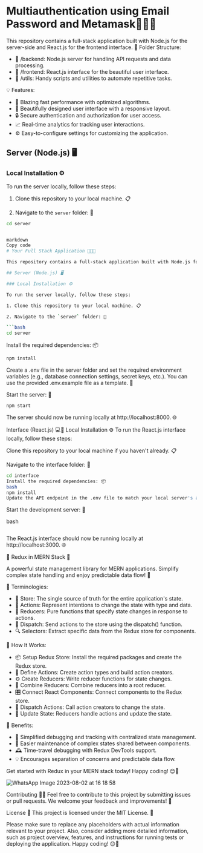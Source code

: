 # Multiauthentication using Email Password and Metamask👩‍💻🚀

This repository contains a full-stack application built with Node.js for the server-side and React.js for the frontend interface.
📁 Folder Structure:
- 📁 /backend: Node.js server for handling API requests and data processing.
- 📁 /frontend: React.js interface for the beautiful user interface.
- 📁 /utils: Handy scripts and utilities to automate repetitive tasks.

💡 Features:
- 🚀 Blazing fast performance with optimized algorithms.
- 🎨 Beautifully designed user interface with a responsive layout.
- 🔒 Secure authentication and authorization for user access.
- 📈 Real-time analytics for tracking user interactions.
- ⚙️ Easy-to-configure settings for customizing the application.
## Server (Node.js) 🖥️

### Local Installation ⚙️

To run the server locally, follow these steps:

1. Clone this repository to your local machine. 📋

2. Navigate to the `server` folder: 📂

```bash
cd server


markdown
Copy code
# Your Full Stack Application 👩‍💻🚀

This repository contains a full-stack application built with Node.js for the server-side and React.js for the frontend interface.

## Server (Node.js) 🖥️

### Local Installation ⚙️

To run the server locally, follow these steps:

1. Clone this repository to your local machine. 📋

2. Navigate to the `server` folder: 📂

```bash
cd server
```
Install the required dependencies: 📦
```bash
npm install
```
Create a .env file in the server folder and set the required environment variables (e.g., database connection settings, secret keys, etc.). You can use the provided .env.example file as a template. 🔑

Start the server: 🚀

```bash
npm start
```
The server should now be running locally at http://localhost:8000. 🌐

Interface (React.js) 💻🎨
Local Installation ⚙️
To run the React.js interface locally, follow these steps:

Clone this repository to your local machine if you haven't already. 📋

Navigate to the interface folder: 📂

```bash
cd interface
Install the required dependencies: 📦
bash
npm install
Update the API endpoint in the .env file to match your local server's address (e.g., http://localhost:8000/api/). 🔄
```

Start the development server: 🚀

bash
```npm start
```
The React.js interface should now be running locally at http://localhost:3000. 🌐

🔄 Redux in MERN Stack 🚀

A powerful state management library for MERN applications. Simplify complex state handling and enjoy predictable data flow! 🌟

📘 Terminologies:
- 🏢 Store: The single source of truth for the entire application's state.
- 🎯 Actions: Represent intentions to change the state with type and data.
- 🔄 Reducers: Pure functions that specify state changes in response to actions.
- 📮 Dispatch: Send actions to the store using the dispatch() function.
- 🔍 Selectors: Extract specific data from the Redux store for components.

🚀 How It Works:
- 📦 Setup Redux Store: Install the required packages and create the Redux store.
- 🚀 Define Actions: Create action types and build action creators.
- ⚙️ Create Reducers: Write reducer functions for state changes.
- 🔗 Combine Reducers: Combine reducers into a root reducer.
- 🎛️ Connect React Components: Connect components to the Redux store.
- 📩 Dispatch Actions: Call action creators to change the state.
- 🔄 Update State: Reducers handle actions and update the state.

🎉 Benefits:
- 🐞 Simplified debugging and tracking with centralized state management.
- 🧩 Easier maintenance of complex states shared between components.
- 🕰️ Time-travel debugging with Redux DevTools support.
- 💡 Encourages separation of concerns and predictable data flow.

Get started with Redux in your MERN stack today! Happy coding! 😊🌈


![WhatsApp Image 2023-08-02 at 16 18 58](https://github.com/MVRKKSK/luganodes-task4/assets/82573421/ef1bc03e-8594-4ea8-b9b0-95b683afb263)

Contributing 🤝🌟
Feel free to contribute to this project by submitting issues or pull requests. We welcome your feedback and improvements! 🙌

License 📄
This project is licensed under the MIT License. 📜

Please make sure to replace any placeholders with actual information relevant to your project. Also, consider adding more detailed information, such as project overview, features, and instructions for running tests or deploying the application. Happy coding! 😊🚀
